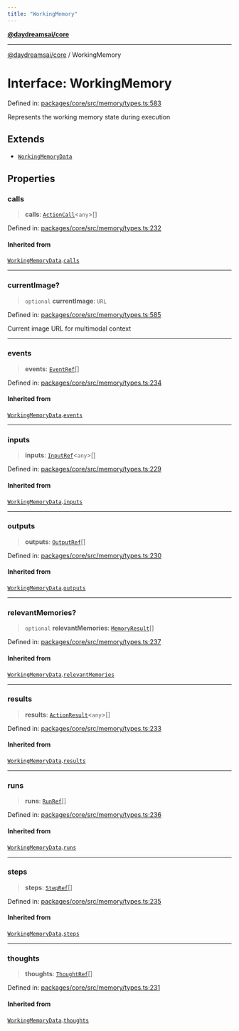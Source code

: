 ```yaml
---
title: "WorkingMemory"
---
```


[**@daydreamsai/core**](./api-reference.md)

***

[@daydreamsai/core](./api-reference.md) / WorkingMemory

# Interface: WorkingMemory

Defined in: [packages/core/src/memory/types.ts:583](https://github.com/dojoengine/daydreams/blob/bbf75946e0d6d99fbdde4cebb2f8a4e8926724f1/packages/core/src/memory/types.ts#L583)

Represents the working memory state during execution

## Extends

- [`WorkingMemoryData`](./WorkingMemoryData.md)

## Properties

### calls

> **calls**: [`ActionCall`](./ActionCall.md)\<`any`\>[]

Defined in: [packages/core/src/memory/types.ts:232](https://github.com/dojoengine/daydreams/blob/bbf75946e0d6d99fbdde4cebb2f8a4e8926724f1/packages/core/src/memory/types.ts#L232)

#### Inherited from

[`WorkingMemoryData`](./WorkingMemoryData.md).[`calls`](WorkingMemoryData.md#calls)

***

### currentImage?

> `optional` **currentImage**: `URL`

Defined in: [packages/core/src/memory/types.ts:585](https://github.com/dojoengine/daydreams/blob/bbf75946e0d6d99fbdde4cebb2f8a4e8926724f1/packages/core/src/memory/types.ts#L585)

Current image URL for multimodal context

***

### events

> **events**: [`EventRef`](./EventRef.md)[]

Defined in: [packages/core/src/memory/types.ts:234](https://github.com/dojoengine/daydreams/blob/bbf75946e0d6d99fbdde4cebb2f8a4e8926724f1/packages/core/src/memory/types.ts#L234)

#### Inherited from

[`WorkingMemoryData`](./WorkingMemoryData.md).[`events`](WorkingMemoryData.md#events)

***

### inputs

> **inputs**: [`InputRef`](./InputRef.md)\<`any`\>[]

Defined in: [packages/core/src/memory/types.ts:229](https://github.com/dojoengine/daydreams/blob/bbf75946e0d6d99fbdde4cebb2f8a4e8926724f1/packages/core/src/memory/types.ts#L229)

#### Inherited from

[`WorkingMemoryData`](./WorkingMemoryData.md).[`inputs`](WorkingMemoryData.md#inputs)

***

### outputs

> **outputs**: [`OutputRef`](./OutputRef.md)[]

Defined in: [packages/core/src/memory/types.ts:230](https://github.com/dojoengine/daydreams/blob/bbf75946e0d6d99fbdde4cebb2f8a4e8926724f1/packages/core/src/memory/types.ts#L230)

#### Inherited from

[`WorkingMemoryData`](./WorkingMemoryData.md).[`outputs`](WorkingMemoryData.md#outputs)

***

### relevantMemories?

> `optional` **relevantMemories**: [`MemoryResult`](./MemoryResult.md)[]

Defined in: [packages/core/src/memory/types.ts:237](https://github.com/dojoengine/daydreams/blob/bbf75946e0d6d99fbdde4cebb2f8a4e8926724f1/packages/core/src/memory/types.ts#L237)

#### Inherited from

[`WorkingMemoryData`](./WorkingMemoryData.md).[`relevantMemories`](WorkingMemoryData.md#relevantmemories)

***

### results

> **results**: [`ActionResult`](./ActionResult.md)\<`any`\>[]

Defined in: [packages/core/src/memory/types.ts:233](https://github.com/dojoengine/daydreams/blob/bbf75946e0d6d99fbdde4cebb2f8a4e8926724f1/packages/core/src/memory/types.ts#L233)

#### Inherited from

[`WorkingMemoryData`](./WorkingMemoryData.md).[`results`](WorkingMemoryData.md#results)

***

### runs

> **runs**: [`RunRef`](./RunRef.md)[]

Defined in: [packages/core/src/memory/types.ts:236](https://github.com/dojoengine/daydreams/blob/bbf75946e0d6d99fbdde4cebb2f8a4e8926724f1/packages/core/src/memory/types.ts#L236)

#### Inherited from

[`WorkingMemoryData`](./WorkingMemoryData.md).[`runs`](WorkingMemoryData.md#runs)

***

### steps

> **steps**: [`StepRef`](./StepRef.md)[]

Defined in: [packages/core/src/memory/types.ts:235](https://github.com/dojoengine/daydreams/blob/bbf75946e0d6d99fbdde4cebb2f8a4e8926724f1/packages/core/src/memory/types.ts#L235)

#### Inherited from

[`WorkingMemoryData`](./WorkingMemoryData.md).[`steps`](WorkingMemoryData.md#steps)

***

### thoughts

> **thoughts**: [`ThoughtRef`](./ThoughtRef.md)[]

Defined in: [packages/core/src/memory/types.ts:231](https://github.com/dojoengine/daydreams/blob/bbf75946e0d6d99fbdde4cebb2f8a4e8926724f1/packages/core/src/memory/types.ts#L231)

#### Inherited from

[`WorkingMemoryData`](./WorkingMemoryData.md).[`thoughts`](WorkingMemoryData.md#thoughts)
